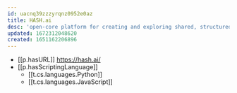 ```yaml
---
id: uacnq39zzzyrqnz0952e0az
title: HASH.ai
desc: 'open-core platform for creating and exploring shared, structured knowledge'
updated: 1672312048620
created: 1651162206896
---
```



- [[p.hasURL]] https://hash.ai/
- [[p.hasScriptingLanguage]] 
  - [[t.cs.languages.Python]]
  - [[t.cs.languages.JavaScript]]
